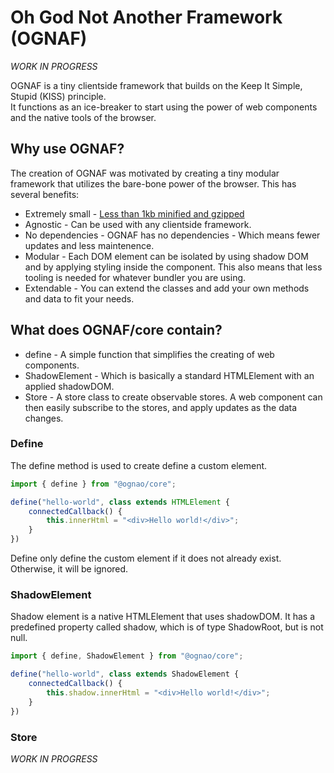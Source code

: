 # Oh God Not Another Framework (OGNAF)

_WORK IN PROGRESS_

OGNAF is a tiny clientside framework that builds on the Keep It Simple, Stupid (KISS) principle.  
It functions as an ice-breaker to start using the power of web components and the native tools of the browser.

## Why use OGNAF?
The creation of OGNAF was motivated by creating a tiny modular framework that utilizes the bare-bone power of the browser.
This has several benefits:

* Extremely small - [Less than 1kb minified and gzipped](https://bundlephobia.com/package/@ognaf/core@0.1.9)
* Agnostic - Can be used with any clientside framework.
* No dependencies - OGNAF has no dependencies - Which means fewer updates and less maintenence.
* Modular - Each DOM element can be isolated by using shadow DOM and by applying styling inside the component. This also means that less tooling is needed for whatever bundler you are using.
* Extendable - You can extend the classes and add your own methods and data to fit your needs.

## What does OGNAF/core contain?
* define - A simple function that simplifies the creating of web components.
* ShadowElement - Which is basically a standard HTMLElement with an applied shadowDOM. 
* Store - A store class to create observable stores. A web component can then easily subscribe to the stores, and apply updates as the data changes.



### Define
The define method is used to create define a custom element.

```TypeScript
import { define } from "@ognao/core";

define("hello-world", class extends HTMLElement {
    connectedCallback() {
        this.innerHtml = "<div>Hello world!</div>";
    }
})
```

Define only define the custom element if it does not already exist. Otherwise, it will be ignored.

### ShadowElement
Shadow element is a native HTMLElement that uses shadowDOM. It has a predefined property called shadow, which is of type ShadowRoot, but is not null.

```TypeScript
import { define, ShadowElement } from "@ognao/core";

define("hello-world", class extends ShadowElement {
    connectedCallback() {
        this.shadow.innerHtml = "<div>Hello world!</div>";
    }
})
```

### Store
_WORK IN PROGRESS_